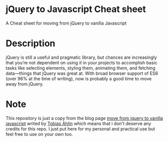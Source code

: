 # jQuery to Javascript Cheat sheet
A Cheat sheet for moving from jQuery to vanilla Javascript

# Description
jQuery is still a useful and pragmatic library, but chances are increasingly that you’re not dependent on using it in your projects to accomplish basic tasks like selecting elements, styling them, animating them, and fetching data—things that jQuery was great at. With broad browser support of ES6 (over 96% at the time of writing), now is probably a good time to move away from jQuery.

# Note
This repository is just a copy from the blog page [move from jquery to vanilla javascript](https://tobiasahlin.com/blog/move-from-jquery-to-vanilla-javascript/) writed by [Tobias Ahlin](https://twitter.com/tobiasahlin) which means that i don't deserve any credits for this repo. I just put here for my personal and practical use but feel free to use on your own too.
